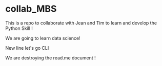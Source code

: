 # collab_MBS
This is a repo to collaborate with Jean and Tim 
to learn and develop the Python Skill !

We are going to learn data science!

New line let's go CLI

We are destroying the read.me document ! 
